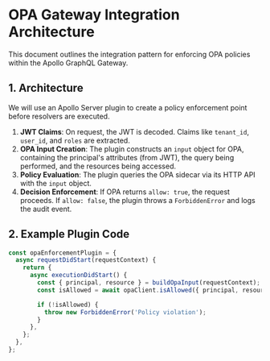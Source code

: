 # OPA Gateway Integration Architecture

This document outlines the integration pattern for enforcing OPA policies within the Apollo GraphQL Gateway.

## 1. Architecture

We will use an Apollo Server plugin to create a policy enforcement point before resolvers are executed.

1.  **JWT Claims**: On request, the JWT is decoded. Claims like `tenant_id`, `user_id`, and `roles` are extracted.
2.  **OPA Input Creation**: The plugin constructs an `input` object for OPA, containing the principal's attributes (from JWT), the query being performed, and the resources being accessed.
3.  **Policy Evaluation**: The plugin queries the OPA sidecar via its HTTP API with the `input` object.
4.  **Decision Enforcement**: If OPA returns `allow: true`, the request proceeds. If `allow: false`, the plugin throws a `ForbiddenError` and logs the audit event.

## 2. Example Plugin Code

```typescript
const opaEnforcementPlugin = {
  async requestDidStart(requestContext) {
    return {
      async executionDidStart() {
        const { principal, resource } = buildOpaInput(requestContext);
        const isAllowed = await opaClient.isAllowed({ principal, resource });

        if (!isAllowed) {
          throw new ForbiddenError('Policy violation');
        }
      },
    };
  },
};
```
